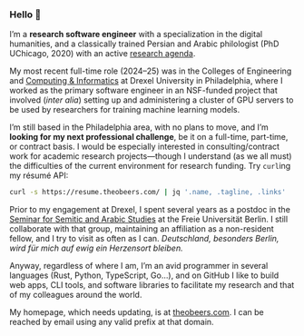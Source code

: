 ### Hello 👋

<!--
**theodore-s-beers/theodore-s-beers** is a ✨ _special_ ✨ repository because its `README.md` (this file) appears on your GitHub profile.

Here are some ideas to get you started:

- 🔭 I’m currently working on ...
- 🌱 I’m currently learning ...
- 👯 I’m looking to collaborate on ...
- 🤔 I’m looking for help with ...
- 💬 Ask me about ...
- 📫 How to reach me: ...
- 😄 Pronouns: ...
- ⚡ Fun fact: ...
-->

I’m a **research software engineer** with a specialization in the digital humanities, and a classically trained Persian and Arabic philologist (PhD UChicago, 2020) with an active [research agenda](https://scholar.google.com/citations?user=dqd1ahUAAAAJ).

My most recent full-time role (2024–25) was in the Colleges of Engineering and [Computing & Informatics](https://mrc.cci.drexel.edu/) at Drexel University in Philadelphia, where I worked as the primary software engineer in an NSF-funded project that involved (*inter alia*) setting up and administering a cluster of GPU servers to be used by researchers for training machine learning models.

I’m still based in the Philadelphia area, with no plans to move, and I’m **looking for my next professional challenge**, be it on a full-time, part-time, or contract basis. I would be especially interested in consulting/contract work for academic research projects—though I understand (as we all must) the difficulties of the current environment for research funding. Try `curl`ing my résumé API:

```sh
curl -s https://resume.theobeers.com/ | jq '.name, .tagline, .links'
```

Prior to my engagement at Drexel, I spent several years as a postdoc in the [Seminar for Semitic and Arabic Studies](https://www.geschkult.fu-berlin.de/en/e/semiarab/) at the Freie Universität Berlin. I still collaborate with that group, maintaining an affiliation as a non-resident fellow, and I try to visit as often as I can. *Deutschland, besonders Berlin, wird für mich auf ewig ein Herzensort bleiben.*

Anyway, regardless of where I am, I’m an avid programmer in several languages (Rust, Python, TypeScript, Go…), and on GitHub I like to build web apps, CLI tools, and software libraries to facilitate my research and that of my colleagues around the world.

My homepage, which needs updating, is at [theobeers.com](https://www.theobeers.com/). I can be reached by email using any valid prefix at that domain.
